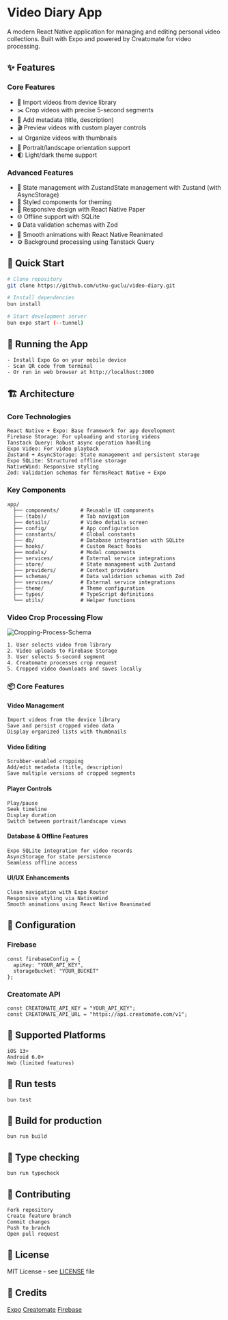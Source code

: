 # Video Diary App

A modern React Native application for managing and editing personal video collections. Built with Expo and powered by Creatomate for video processing.

## ✨ Features

### Core Features
- 📱 Import videos from device library
- ✂️ Crop videos with precise 5-second segments
- 📝 Add metadata (title, description)
- 🎬 Preview videos with custom player controls
- 📊 Organize videos with thumbnails
- 🔄 Portrait/landscape orientation support
- 🌓 Light/dark theme support

### Advanced Features
- 🔄 State management with ZustandState management with Zustand (with AsyncStorage)
- 🎨 Styled components for theming
- 📱 Responsive design with React Native Paper
- 🌐 Offline support with SQLite
- 🔒 Data validation schemas with Zod
- 🎥 Smooth animations with React Native Reanimated
- ⚙ Background processing using Tanstack Query

## 🚀 Quick Start

```bash
# Clone repository
git clone https://github.com/utku-guclu/video-diary.git

# Install dependencies
bun install

# Start development server
bun expo start (--tunnel)
```

## 📱 Running the App

    - Install Expo Go on your mobile device
    - Scan QR code from terminal
    - Or run in web browser at http://localhost:3000 

## 🏗️ Architecture
### Core Technologies

    React Native + Expo: Base framework for app development
    Firebase Storage: For uploading and storing videos
    Tanstack Query: Robust async operation handling
    Expo Video: For video playback
    Zustand + AsyncStorage: State management and persistent storage
    Expo SQLite: Structured offline storage
    NativeWind: Responsive styling
    Zod: Validation schemas for formsReact Native + Expo

### Key Components

```
app/
  ├── components/       # Reusable UI components
  ├── (tabs)/           # Tab navigation
  ├── details/          # Video details screen
  ├── config/           # App configuration
  ├── constants/        # Global constants
  ├── db/               # Database integration with SQLite
  ├── hooks/            # Custom React hooks
  ├── modals/           # Modal components
  ├── services/         # External service integrations  
  ├── store/            # State management with Zustand
  ├── providers/        # Context providers
  ├── schemas/          # Data validation schemas with Zod
  ├── services/         # External service integrations
  ├── theme/            # Theme configuration
  ├── types/            # TypeScript definitions
  └── utils/            # Helper functions
```

### Video Crop Processing Flow
![Cropping-Process-Schema](https://github.com/user-attachments/assets/c9e632c2-0766-4916-802a-10ea2d8d29f8)

    1. User selects video from library
    2. Video uploads to Firebase Storage
    3. User selects 5-second segment
    4. Creatomate processes crop request
    5. Cropped video downloads and saves locally

### 📦 Core Features
#### Video Management

    Import videos from the device library
    Save and persist cropped video data
    Display organized lists with thumbnails 

#### Video Editing

    Scrubber-enabled cropping
    Add/edit metadata (title, description)
    Save multiple versions of cropped segments

#### Player Controls

    Play/pause
    Seek timeline
    Display duration
    Switch between portrait/landscape views

#### Database & Offline Features

    Expo SQLite integration for video records
    AsyncStorage for state persistence
    Seamless offline access

#### UI/UX Enhancements
    Clean navigation with Expo Router
    Responsive styling via NativeWind
    Smooth animations using React Native Reanimated

## 🔧 Configuration

### Firebase
```
const firebaseConfig = {
  apiKey: "YOUR_API_KEY",
  storageBucket: "YOUR_BUCKET"
};
```

### Creatomate API
```Creatomate config
const CREATOMATE_API_KEY = "YOUR_API_KEY";
const CREATOMATE_API_URL = "https://api.creatomate.com/v1";
```

## 📱 Supported Platforms

    iOS 13+
    Android 6.0+
    Web (limited features)

## 🧪 Run tests
```
bun test
```

## 🔨 Build for production
```
bun run build
```

## 📝 Type checking
```
bun run typecheck
```

## 🤝 Contributing

    Fork repository
    Create feature branch
    Commit changes
    Push to branch
    Open pull request

## 📄 License

MIT License - see [LICENSE](LICENSE) file

## 🙏 Credits

[Expo](https://expo.dev/)
[Creatomate](https://creatomate.com)
[Firebase](https://firebase.google.com/)

